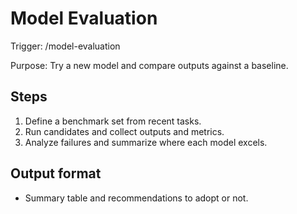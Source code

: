 # Model Evaluation

Trigger: /model-evaluation

Purpose: Try a new model and compare outputs against a baseline.

## Steps

1. Define a benchmark set from recent tasks.
2. Run candidates and collect outputs and metrics.
3. Analyze failures and summarize where each model excels.

## Output format

- Summary table and recommendations to adopt or not.
